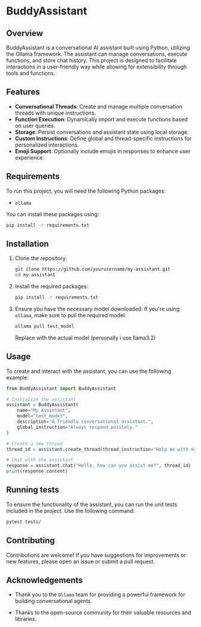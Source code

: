 # BuddyAssistant

## Overview
BuddyAssistant is a conversational AI assistant built using Python, utilizing the Ollama framework. The assistant can manage conversations, execute functions, and store chat history. This project is designed to facilitate interactions in a user-friendly way while allowing for extensibility through tools and functions.

## Features
- **Conversational Threads**: Create and manage multiple conversation threads with unique instructions.
- **Function Execution**: Dynamically import and execute functions based on user queries.
- **Storage**: Persist conversations and assistant state using local storage.
- **Custom Instructions**: Define global and thread-specific instructions for personalized interactions.
- **Emoji Support**: Optionally include emojis in responses to enhance user experience.

## Requirements
To run this project, you will need the following Python packages:

- `ollama`

You can install these packages using:

```bash
pip install -r requirements.txt
```

## Installation
1. Clone the repository:
    ```bash
    git clone https://github.com/yourusername/my-assistant.git
    cd my-assistant
    ```

2. Install the required packages:
    ```bash
    pip install -r requirements.txt
    ```
3. Ensure you have the necessary model downloaded: If you're using `ollama`, make sure to pull the required model:

    ```bash
    ollama pull test_model
    ```

    Replace with the actual model (personally i use llama3.2)

## Usage

To create and interact with the assistant, you can use the following example:


```python
from BuddyAssistant import BuddyAssistant

# Initialize the assistant
assistant = BuddyAssistant(
    name="My Assistant",
    model="test_model",
    description="A friendly conversational assistant.",
    global_instruction="Always respond politely."
)

# Create a new thread
thread_id = assistant.create_thread(thread_instruction="Help me with my questions.")

# Chat with the assistant
response = assistant.chat("Hello, how can you assist me?", thread_id)
print(response.content)

```
## Running tests

To ensure the functionality of the assistant, you can run the unit tests included in the project. Use the following command:

```bash
pytest tests/
```

## Contributing

Contributions are welcome! If you have suggestions for improvements or new features, please open an issue or submit a pull request.

## Acknowledgements
- Thank you to the `Ollama` team for providing a powerful framework for building conversational agents.

- Thanks to the open-source community for their valuable resources and libraries.